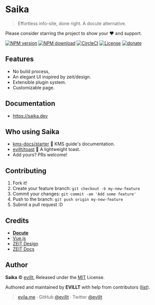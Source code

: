 # Saika

> Effortless info-site, done right. A docute alternative.

Please consider starring the project to show your ❤️ and support.

[![NPM version](https://badgen.net/npm/v/saika?icon=npm)](https://npmjs.com/package/saika)
[![NPM download](https://badgen.net/npm/dm/saika)](https://npmjs.com/package/saika)
[![CircleCI](https://badgen.net/circleci/github/evillt/saika?icon=circleci)](https://circleci.com/gh/evillt/saika/tree/master)
[![License](https://badgen.net/npm/license/saika)](./LICENSE)
[![donate](https://badgen.net/badge/support%20me/donate/f2a)](https://donate.evila.me)

## Features

- No build process, 
- An elegant UI inspired by zeit/design.
- Extensible plugin system.
- Customizable page.

## Documentation

- https://saika.dev

## Who using Saika

- [kms-docs/starter](https://kms-docs.now.sh) 🍄 KMS guide's documentation.
- [evillt/toast](https://toast.evila.me) 💬 A lightweight toast.
- Add yours? PRs welcome!

## Contributing

1. Fork it!
2. Create your feature branch: `git checkout -b my-new-feature`
3. Commit your changes: `git commit -am 'Add some feature'`
4. Push to the branch: `git push origin my-new-feature`
5. Submit a pull request :D

## Credits

- [**Docute**](https://docute.org)
- [Vue.js](https://vuejs.org)
- [ZEIT Design](https://zeit.co/design)
- [ZEIT Docs](https://zeit.co/docs)

## Author

**Saika** © [evillt](https://github.com/evillt), Released under the [MIT](./LICENSE) License.

Authored and maintained by **EVILLT** with help from contributors ([list](https://github.com/evillt/saika/contributors)).

> [evila.me](https://evila.me) · GitHub [@evillt](https://github.com/evillt) · Twitter [@evillt](https://twitter.com/evillt)
